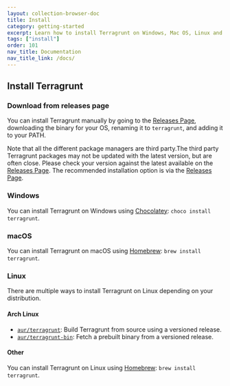 ```yaml
---
layout: collection-browser-doc
title: Install
category: getting-started
excerpt: Learn how to install Terragrunt on Windows, Mac OS, Linux and manually from source.
tags: ["install"]
order: 101
nav_title: Documentation
nav_title_link: /docs/
---
```


## Install Terragrunt

### Download from releases page

You can install Terragrunt manually by going to the [Releases Page](https://github.com/gruntwork-io/terragrunt/releases), downloading the binary for your OS, renaming it to `terragrunt`, and adding it to your PATH.

Note that all the different package managers are third party.The third party Terragrunt packages may not be updated with the latest version, but are often close. Please check your version against the latest available on the [Releases Page](https://github.com/gruntwork-io/terragrunt/releases).
The recommended installation option is via the [Releases Page](https://github.com/gruntwork-io/terragrunt/releases).

### Windows

You can install Terragrunt on Windows using [Chocolatey](https://chocolatey.org/): `choco install terragrunt`.

### macOS

You can install Terragrunt on macOS using [Homebrew](https://brew.sh/): `brew install terragrunt`.

### Linux

There are multiple ways to install Terragrunt on Linux depending on your distribution.

#### Arch Linux

  * [`aur/terragrunt`](https://aur.archlinux.org/packages/terragrunt): Build Terragrunt from source using a versioned release.
  * [`aur/terragrunt-bin`](https://aur.archlinux.org/packages/terragrunt-bin): Fetch a prebuilt binary from a versioned release.

#### Other

You can install Terragrunt on Linux using [Homebrew](https://docs.brew.sh/Homebrew-on-Linux): `brew install terragrunt`.
